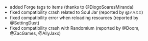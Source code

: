- added Forge tags to items (thanks to @DiogoSoaresMiranda)
- fixed compatibility crash related to Soul Jar (reported by @𝙿𝙰𝚇𝚇)
- fixed compatibility error when reloading resources (reported by @SettingDust)
- fixed compatibility crash with Randomium (reported by @Doom, @ZacGames, @AllyJaxx)